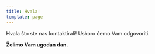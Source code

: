 ```yaml
---
title: Hvala!
template: page
---
```

Hvala što ste nas kontaktirali! Uskoro ćemo Vam odgovoriti.

**Želimo Vam ugodan dan.**
